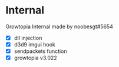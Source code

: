 # Internal
Growtopia Internal made by noobesgt#5654

- [x] dll injection
- [x] d3d9 imgui hook
- [x] sendpackets function
- [x] growtopia v3.022
